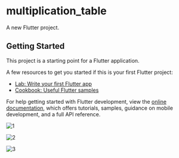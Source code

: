 # multiplication_table

A new Flutter project.

## Getting Started

This project is a starting point for a Flutter application.

A few resources to get you started if this is your first Flutter project:

- [Lab: Write your first Flutter app](https://docs.flutter.dev/get-started/codelab)
- [Cookbook: Useful Flutter samples](https://docs.flutter.dev/cookbook)

For help getting started with Flutter development, view the
[online documentation](https://docs.flutter.dev/), which offers tutorials,
samples, guidance on mobile development, and a full API reference.

![1](https://user-images.githubusercontent.com/114163761/235178740-e3fb647f-cf06-4582-8f96-888de541fc4b.PNG)

![2](https://user-images.githubusercontent.com/114163761/235178775-022d66b8-1982-41dd-aeb0-f99140679046.PNG)

![3](https://user-images.githubusercontent.com/114163761/235178808-867d3c6d-e5c8-4a30-9b8a-db5834072a6a.PNG)

